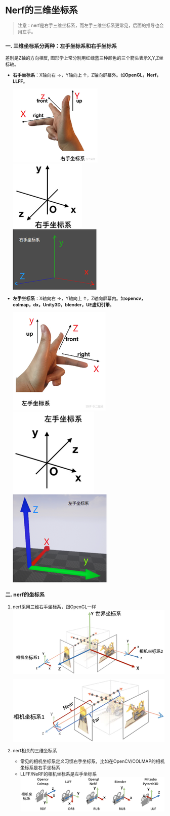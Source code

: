 #  Nerf的三维坐标系
>注意：nerf是右手三维坐标系，而左手三维坐标系更常见，后面的推导也会用左手。

### 一. 三维坐标系分两种：左手坐标系和右手坐标系
差别是Z轴的方向相反, 图形学上常分别用红绿蓝三种颜色的三个箭头表示X,Y,Z坐标轴。
   - **右手坐标系**：X轴向右 →，Y轴向上 ↑，Z轴向屏幕外。如**OpenGL，Nerf，LLFF**。
   
       ![](.images/右手坐标系.png)
       ![](.images/右手坐标系2.png)
       ![](.images/右坐标系2.png)
   - **左手坐标系**：X轴向右 →，Y轴向上 ↑，Z轴向屏幕内。如**opencv，colmap，dx，Unity3D，blender，UE虚幻引擎**。
   
        ![](.images/左手坐标系.png)
        ![](.images/左手坐标系2.png)
        ![](.images/ue的坐标系.png)
### 二. nerf的坐标系
1. nerf采用三维右手坐标系，跟OpenGL一样
    ![](.images/nerf的坐标系.png)

    ![](.images/8d7daed7.png)
2. nerf相关的三维坐标系
    - 常见的相机坐标系定义习惯右手坐标系，比如在OpenCV/COLMAP的相机坐标系是右手坐标系
    - LLFF/NeRF的相机坐标系是左手坐标系
    ![](.images/nerf相关的坐标系.png)



